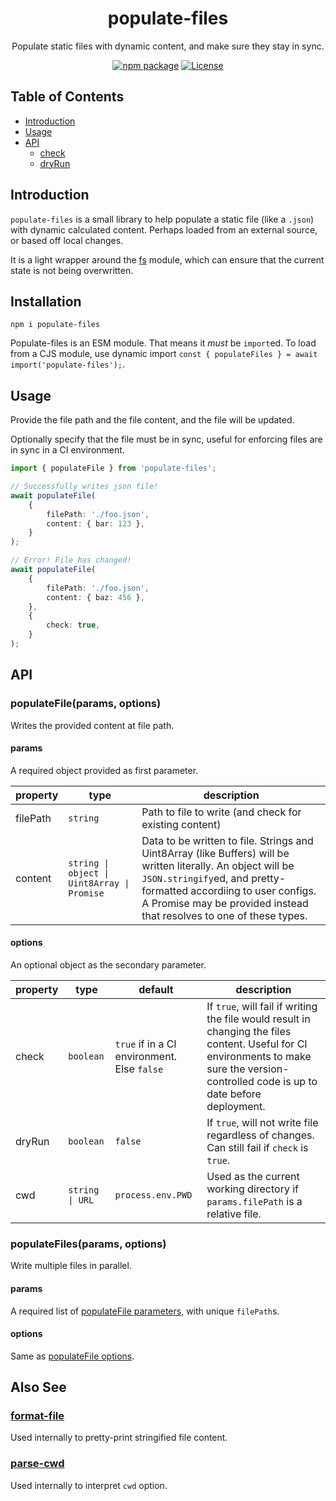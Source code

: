 <div style="text-align:center">

# populate-files
Populate static files with dynamic content, and make sure they stay in sync.

[![npm package](https://badge.fury.io/js/populate-files.svg)](https://www.npmjs.com/package/populate-files)
[![License](https://img.shields.io/npm/l/populate-files.svg)](https://github.com/JacobLey/leyman/blob/main/tools/populate-files/LICENSE)

</div>

## Table of Contents

* [Introduction](#introduction)
* [Usage](#usage)
* [API](#api)
    * [check](#check)
    * [dryRun](#dryrun)

## Introduction

`populate-files` is a small library to help populate a static file (like a `.json`) with dynamic calculated content. 
Perhaps loaded from an external source, or based off local changes.

It is a light wrapper around the [fs](https://nodejs.org/api/fs.html) module, which can ensure that the current state is not being overwritten.

## Installation

`npm i populate-files`

Populate-files is an ESM module. That means it _must_ be `import`ed. To load from a CJS module, use dynamic import `const { populateFiles } = await import('populate-files');`.

## Usage

Provide the file path and the file content, and the file will be updated.

Optionally specify that the file must be in sync, useful for enforcing files are in sync in a CI environment.

```ts
import { populateFile } from 'populate-files';

// Successfully writes json file!
await populateFile(
    {
        filePath: './foo.json',
        content: { bar: 123 },
    }
);

// Error! File has changed!
await populateFile(
    {
        filePath: './foo.json',
        content: { baz: 456 },
    },
    {
        check: true,
    }
);
```

## API

### populateFile(params, options)

Writes the provided content at file path.

#### params

A required object provided as first parameter.

| property | type | description |
|----------|------|-------------|
| filePath | `string` | Path to file to write (and check for existing content) |
| content | `string \| object \| Uint8Array \| Promise` | Data to be written to file. Strings and Uint8Array (like Buffers) will be written literally. An object will be `JSON.stringify`ed, and pretty-formatted accordiing to user configs. A Promise may be provided instead that resolves to one of these types. |

#### options

An optional object as the secondary parameter.

| property | type | default | description |
|----------|------|---------|-------------|
| check | `boolean` | `true` if in a CI environment. Else `false` | If `true`, will fail if writing the file would result in changing the files content. Useful for CI environments to make sure the version-controlled code is up to date before deployment. |
| dryRun | `boolean` | `false` | If `true`, will not write file regardless of changes. Can still fail if `check` is `true`. |
| cwd | `string \| URL` | `process.env.PWD` | Used as the current working directory if `params.filePath` is a relative file. |

### populateFiles(params, options)

Write multiple files in parallel.

#### params

A required list of [populateFile parameters](#params), with unique `filePath`s.

#### options

Same as [populateFile options](#options).

## Also See

### [format-file](https://www.npmjs.com/package/format-file)

Used internally to pretty-print stringified file content.

### [parse-cwd](https://www.npmjs.com/package/parse-cwd)

Used internally to interpret `cwd` option.